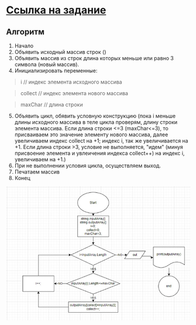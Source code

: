 # [Ссылка на задание](https://gbcdn.mrgcdn.ru/uploads/asset/4283449/attachment/1251e74b703108ee483caaa98787097d.png)

## Алгоритм
1. Начало
2. Объявить исходный массив строк () 
3. Объявить массив из строк длина которых меньше или равно 3 символа (новый массив). 
4. Инициализировать переменные: 
>i // индекс элемента исходного массива

>collect // индекс элемента нового массива

>maxChar // длина строки

5. Объявить цикл, обявить условную конструкцию (пока i меньше длины исходного массива в теле цикла проверям, длину строки элемента массива. Если длина строки <=3 (maxChar<=3), то присваиваем это значение элементу нового массива, далее увеличиваем индекс collect на +1; индекс i, так же увеличивается на +1. Если длина строки >3, условие не выполняется, "идем" (минуя присвоение элемента и увлеичения индекса collect++) на индекс i, увеличиваем на +1.)
6. При не выполнении условия цикла, осуществляем выход.
7. Печатаем массив
8. Конец

![Блок-схема](flowchart.jpg)